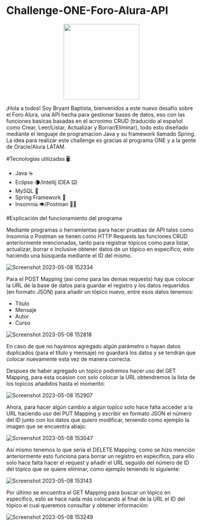 # Challenge-ONE-Foro-Alura-API

<p align="center" >
     <img width="200" heigth="200" src="https://user-images.githubusercontent.com/91544872/209678377-70b50b21-33de-424c-bed8-6a71ef3406ff.png">
</p>

¡Hola a todos! Soy Bryant Baptista, bienvenidos a este nuevo desafio sobre el Foro Alura, una API hecha para gestionar bases de datos,
eso con las funciones basicas basadas en el acronimo CRUD (traducido al español como Crear, Leer/Listar, Actualizar y Borrar/Eliminar), todo esto diseñado mediante el lenguaje de programacion Java y su framework llamado Spring.
La idea para realizar este challenge es gracias al programa ONE y a la gente de Oracle/Alura LATAM.

#Tecnologías utilizadas 🖥️:

<ul>
     <li>Java ☕</li>
     <li>Eclipse 🌘/Intellij IDEA ⌨️</li>
     <li>MySQL 🐬</li>
     <li>Spring Framework 🍃</li>
     <li>Insomnia 👁️/Postman 🧑‍🚀</li>
</ul>

#Explicación del funcionamiento del programa

Mediante programas o herramientas para hacer pruebas de API tales como Insomnia o Postman se tienen como HTTP Requests las funciones CRUD anteriormente mencionadas, tanto para registrar tópicos como para listar, actualizar, borrar o inclusive obtener datos de un tópico en específico, esto haciendo una búsqueda mediante el ID del mismo.

![Screenshot 2023-05-08 152334](https://user-images.githubusercontent.com/119342788/236915847-57f9db6d-1f34-4bc2-9dcd-b23e48386d74.png)

Para el POST Mapping (asi como para las demas requests) hay que colocar la URL de la base de datos para guardar el registro y los datos requeridos (en formato JSON) para añadir un tópico nuevo, entre esos datos tenemos:

<ul>
     <li>Titulo</li>
     <li>Mensaje</il>
     <li>Autor</li>
     <li>Curso</li>
</ul>

![Screenshot 2023-05-08 152818](https://user-images.githubusercontent.com/119342788/236918325-6c3ab30f-e554-4db6-b5ad-1bee485618d6.png)

En caso de que no hayamos agregado algún parámetro o hayan datos duplicados (para el título y mensaje) no guardará los datos y se tendrán que colocar nuevamente esta vez de manera correcta.

Despues de haber agregado un topico podremos hacer uso del GET Mapping, para esta ocasion con solo colocar la URL obtendremos la lista de los topicos añadidos hasta el momento:

![Screenshot 2023-05-08 152907](https://user-images.githubusercontent.com/119342788/236920796-9c16d4e5-1e6f-4307-9788-dcaa50d0485e.png)

Ahora, para hacer algún cambio a algún topico solo hace falta acceder a la URL haciendo uso del PUT Mapping y escribir en formato JSON el número del ID junto con los datos que quiero modificar, teniendo como ejemplo la imagen que se encuentra abajo:

![Screenshot 2023-05-08 153047](https://user-images.githubusercontent.com/119342788/236927754-f55b722d-f1b7-4cdf-8146-0997e5103580.png)

Así mismo tenemos lo que sería el DELETE Mapping, como se hizo mención anteriormente esto funciona para borrar un registro en específico, para ello solo hace falta hacer el request y añadir el URL seguido del número de ID del tópico que se quiere eliminar, como ejemplo teniendo lo siguiente: 

![Screenshot 2023-05-08 153143](https://user-images.githubusercontent.com/119342788/236930133-8657e638-8f6b-4d0d-a208-5ebb0594f2ab.png)

Por último se encuentra el GET Mapping para buscar un tópico en específico, esto se hace nada más colocando al final de la URL el ID del tópico el cual queremos consultar y obtener información:

![Screenshot 2023-05-08 153249](https://user-images.githubusercontent.com/119342788/236931264-0eb21835-a30b-4d76-a0a1-bfbb76260e21.png)
